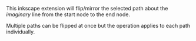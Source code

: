 This inkscape extension will flip/mirror the selected path about the _imaginary_ line from the start node to the end node.

Multiple paths can be flipped at once but the operation applies to each path individually.
